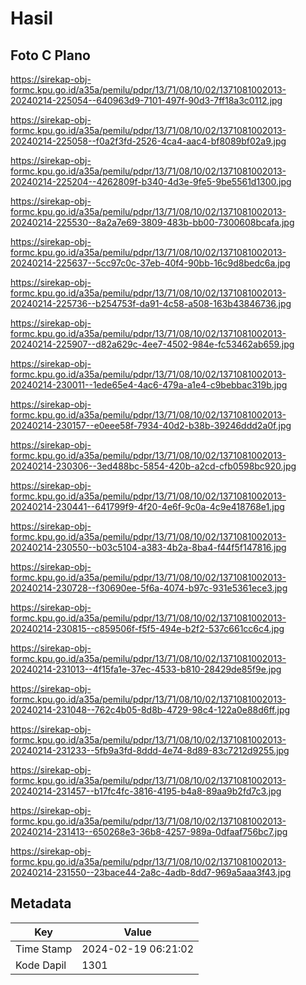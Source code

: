 # Hasil

## Foto C Plano

https://sirekap-obj-formc.kpu.go.id/a35a/pemilu/pdpr/13/71/08/10/02/1371081002013-20240214-225054--640963d9-7101-497f-90d3-7ff18a3c0112.jpg

https://sirekap-obj-formc.kpu.go.id/a35a/pemilu/pdpr/13/71/08/10/02/1371081002013-20240214-225058--f0a2f3fd-2526-4ca4-aac4-bf8089bf02a9.jpg

https://sirekap-obj-formc.kpu.go.id/a35a/pemilu/pdpr/13/71/08/10/02/1371081002013-20240214-225204--4262809f-b340-4d3e-9fe5-9be5561d1300.jpg

https://sirekap-obj-formc.kpu.go.id/a35a/pemilu/pdpr/13/71/08/10/02/1371081002013-20240214-225530--8a2a7e69-3809-483b-bb00-7300608bcafa.jpg

https://sirekap-obj-formc.kpu.go.id/a35a/pemilu/pdpr/13/71/08/10/02/1371081002013-20240214-225637--5cc97c0c-37eb-40f4-90bb-16c9d8bedc6a.jpg

https://sirekap-obj-formc.kpu.go.id/a35a/pemilu/pdpr/13/71/08/10/02/1371081002013-20240214-225736--b254753f-da91-4c58-a508-163b43846736.jpg

https://sirekap-obj-formc.kpu.go.id/a35a/pemilu/pdpr/13/71/08/10/02/1371081002013-20240214-225907--d82a629c-4ee7-4502-984e-fc53462ab659.jpg

https://sirekap-obj-formc.kpu.go.id/a35a/pemilu/pdpr/13/71/08/10/02/1371081002013-20240214-230011--1ede65e4-4ac6-479a-a1e4-c9bebbac319b.jpg

https://sirekap-obj-formc.kpu.go.id/a35a/pemilu/pdpr/13/71/08/10/02/1371081002013-20240214-230157--e0eee58f-7934-40d2-b38b-39246ddd2a0f.jpg

https://sirekap-obj-formc.kpu.go.id/a35a/pemilu/pdpr/13/71/08/10/02/1371081002013-20240214-230306--3ed488bc-5854-420b-a2cd-cfb0598bc920.jpg

https://sirekap-obj-formc.kpu.go.id/a35a/pemilu/pdpr/13/71/08/10/02/1371081002013-20240214-230441--641799f9-4f20-4e6f-9c0a-4c9e418768e1.jpg

https://sirekap-obj-formc.kpu.go.id/a35a/pemilu/pdpr/13/71/08/10/02/1371081002013-20240214-230550--b03c5104-a383-4b2a-8ba4-f44f5f147816.jpg

https://sirekap-obj-formc.kpu.go.id/a35a/pemilu/pdpr/13/71/08/10/02/1371081002013-20240214-230728--f30690ee-5f6a-4074-b97c-931e5361ece3.jpg

https://sirekap-obj-formc.kpu.go.id/a35a/pemilu/pdpr/13/71/08/10/02/1371081002013-20240214-230815--c859506f-f5f5-494e-b2f2-537c661cc6c4.jpg

https://sirekap-obj-formc.kpu.go.id/a35a/pemilu/pdpr/13/71/08/10/02/1371081002013-20240214-231013--4f15fa1e-37ec-4533-b810-28429de85f9e.jpg

https://sirekap-obj-formc.kpu.go.id/a35a/pemilu/pdpr/13/71/08/10/02/1371081002013-20240214-231048--762c4b05-8d8b-4729-98c4-122a0e88d6ff.jpg

https://sirekap-obj-formc.kpu.go.id/a35a/pemilu/pdpr/13/71/08/10/02/1371081002013-20240214-231233--5fb9a3fd-8ddd-4e74-8d89-83c7212d9255.jpg

https://sirekap-obj-formc.kpu.go.id/a35a/pemilu/pdpr/13/71/08/10/02/1371081002013-20240214-231457--b17fc4fc-3816-4195-b4a8-89aa9b2fd7c3.jpg

https://sirekap-obj-formc.kpu.go.id/a35a/pemilu/pdpr/13/71/08/10/02/1371081002013-20240214-231413--650268e3-36b8-4257-989a-0dfaaf756bc7.jpg

https://sirekap-obj-formc.kpu.go.id/a35a/pemilu/pdpr/13/71/08/10/02/1371081002013-20240214-231550--23bace44-2a8c-4adb-8dd7-969a5aaa3f43.jpg


## Metadata

| Key        | Value               |
| ---------- | ------------------- |
| Time Stamp | 2024-02-19 06:21:02 |
| Kode Dapil | 1301                |




